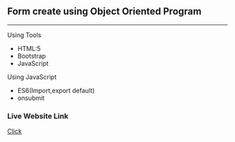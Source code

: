 ## Form create using Object Oriented Program
****
Using Tools
* HTML:5
* Bootstrap
* JavaScript


Using JavaScript
* ES6(Import,export default)
* onsubmit

### Live Website Link
<a href=''>Click</a>